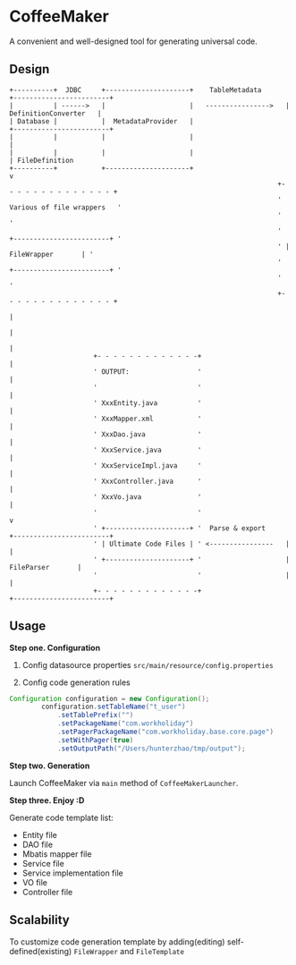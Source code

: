 # CoffeeMaker
A convenient and well-designed tool for generating universal code.

## Design
```
+----------+  JDBC     +---------------------+    TableMetadata      +------------------------+
|          | ------>   |                     |   ---------------->   |  DefinitionConverter   |
| Database |           |  MetadataProvider   |                       +------------------------+
|          |           |                     |                         |
|          |           |                     |                         | FileDefinition
+----------+           +---------------------+                         v
                                                                   +- - - - - - - - - - - - - - +
                                                                   ' Various of file wrappers   '
                                                                   '                            '
                                                                   ' +------------------------+ '
                                                                   ' |      FileWrapper       | '
                                                                   ' +------------------------+ '
                                                                   '                            '
                                                                   +- - - - - - - - - - - - - - +
                                                                       |
                                                                       |
                                                                       |
                     +- - - - - - - - - - - - -+                       |
                     ' OUTPUT:                 '                       |
                     '                         '                       |
                     ' XxxEntity.java          '                       |
                     ' XxxMapper.xml           '                       |
                     ' XxxDao.java             '                       |
                     ' XxxService.java         '                       |
                     ' XxxServiceImpl.java     '                       |
                     ' XxxController.java      '                       |
                     ' XxxVo.java              '                       |
                     '                         '                       v
                     ' +---------------------+ '  Parse & export     +------------------------+
                     ' | Ultimate Code Files | ' <----------------   |                        |
                     ' +---------------------+ '                     |       FileParser       |
                     '                         '                     |                        |
                     +- - - - - - - - - - - - -+                     +------------------------+
```



## Usage

**Step one. Configuration**

1. Config datasource properties
`src/main/resource/config.properties`

2. Config code generation rules
```java
Configuration configuration = new Configuration();
        configuration.setTableName("t_user")
            .setTablePrefix("")
            .setPackageName("com.workholiday")
            .setPagerPackageName("com.workholiday.base.core.page")
            .setWithPager(true)
            .setOutputPath("/Users/hunterzhao/tmp/output");
```


**Step two. Generation**

Launch CoffeeMaker via `main` method of `CoffeeMakerLauncher`.


**Step three. Enjoy :D**

Generate code template list:
- Entity file
- DAO file
- Mbatis mapper file
- Service file
- Service implementation file
- VO file
- Controller file

## Scalability
To customize code generation template by adding(editing) self-defined(existing) `FileWrapper` and `FileTemplate`
